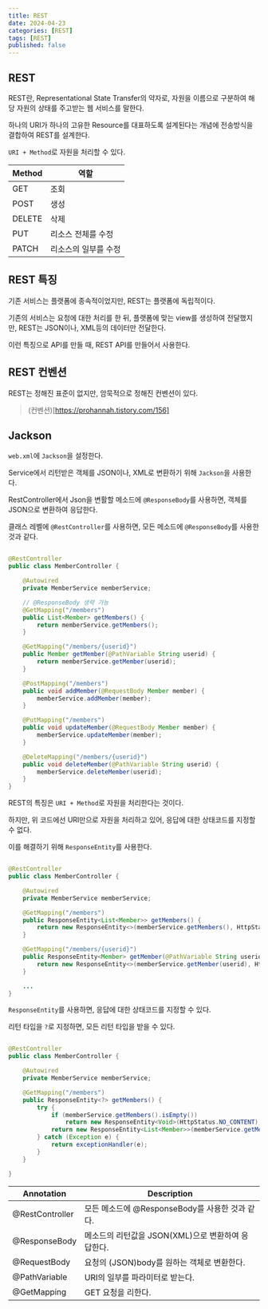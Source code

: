 ```yaml
---
title: REST
date: 2024-04-23
categories: [REST]
tags: [REST]
published: false
---
```


## REST

REST란, Representational State Transfer의 약자로, 자원을 이름으로 구분하여 해당 자원의 상태를 주고받는 웹 서비스를 말한다.

하나의 URI가 하나의 고유한 Resource를 대표하도록 설계된다는 개념에 전송방식을 결합하여 REST를 설계한다.

`URI + Method`로 자원을 처리할 수 있다.

| Method | 역할                 |
| ------ | -------------------- |
| GET    | 조회                 |
| POST   | 생성                 |
| DELETE | 삭제                 |
| PUT    | 리소스 전체를 수정   |
| PATCH  | 리소스의 일부를 수정 |

## REST 특징

기존 서비스는 플랫폼에 종속적이었지만, REST는 플랫폼에 독립적이다.

기존의 서비스는 요청에 대한 처리를 한 뒤, 플랫폼에 맞는 view를 생성하여 전달했지만, REST는 JSON이나, XML등의 데이터만 전달한다.

이런 특징으로 API를 만들 때, REST API를 만들어서 사용한다.

## REST 컨벤션

REST는 정해진 표준이 없지만, 암묵적으로 정해진 컨벤션이 있다.

> (컨벤션)[https://prohannah.tistory.com/156]

## Jackson

`web.xml`에 `Jackson`을 설정한다.

Service에서 리턴받은 객체를 JSON이나, XML로 변환하기 위해 `Jackson`을 사용한다.

RestController에서 Json을 변활할 메소드에 `@ResponseBody`를 사용하면, 객체를 JSON으로 변환하여 응답한다.

클래스 레벨에 `@RestController`를 사용하면, 모든 메소드에 `@ResponseBody`를 사용한 것과 같다.

```java

@RestController
public class MemberController {

    @Autowired
    private MemberService memberService;

    // @ResponseBody 생략 가능
    @GetMapping("/members")
    public List<Member> getMembers() {
        return memberService.getMembers();
    }

    @GetMapping("/members/{userid}")
    public Member getMember(@PathVariable String userid) {
        return memberService.getMember(userid);
    }

    @PostMapping("/members")
    public void addMember(@RequestBody Member member) {
        memberService.addMember(member);
    }

    @PutMapping("/members")
    public void updateMember(@RequestBody Member member) {
        memberService.updateMember(member);
    }

    @DeleteMapping("/members/{userid}")
    public void deleteMember(@PathVariable String userid) {
        memberService.deleteMember(userid);
    }
}

```

REST의 특징은 `URI + Method`로 자원을 처리한다는 것이다.

하지만, 위 코드에선 URI만으로 자원을 처리하고 있어, 응답에 대한 상태코드를 지정할 수 없다.

이를 해결하기 위해 `ResponseEntity`를 사용한다.

```java

@RestController
public class MemberController {

    @Autowired
    private MemberService memberService;

    @GetMapping("/members")
    public ResponseEntity<List<Member>> getMembers() {
        return new ResponseEntity<>(memberService.getMembers(), HttpStatus.OK);
    }

    @GetMapping("/members/{userid}")
    public ResponseEntity<Member> getMember(@PathVariable String userid) {
        return new ResponseEntity<>(memberService.getMember(userid), HttpStatus.OK);
    }

    ...
}

```

`ResponseEntity`를 사용하면, 응답에 대한 상태코드를 지정할 수 있다.

리턴 타입을 `?`로 지정하면, 모든 리턴 타입을 받을 수 있다.

```java

@RestController
public class MemberController {

    @Autowired
    private MemberService memberService;

    @GetMapping("/members")
    public ResponseEntity<?> getMembers() {
        try {
            if (memberService.getMembers().isEmpty())
                return new ResponseEntity<Void>(HttpStatus.NO_CONTENT);
            return new ResponseEntity<List<Member>>(memberService.getMembers(), HttpStatus.OK);
        } catch (Exception e) {
            return exceptionHandler(e);
        }
    }

}

```

| Annotation      | Description                                        |
| --------------- | -------------------------------------------------- |
| @RestController | 모든 메소드에 @ResponseBody를 사용한 것과 같다.    |
| @ResponseBody   | 메소드의 리턴값을 JSON(XML)으로 변환하여 응답한다. |
| @RequestBody    | 요청의 (JSON)body를 원하는 객체로 변환한다.        |
| @PathVariable   | URI의 일부를 파라미터로 받는다.                    |
| @GetMapping     | GET 요청을 리한다.                                 |
